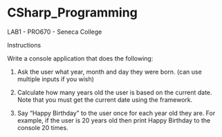 # CSharp_Programming

LAB1 - PRO670 - Seneca College

Instructions 

Write a console application that does the following: 

1. Ask the user what year, month and day they were born. (can use multiple inputs if you wish)

2. Calculate how many years old the user is based on the current date. Note that you must get the current date using the framework. 

3. Say “Happy Birthday” to the user once for each year old they are. For example, if the user is 20 years old then print Happy Birthday to the console 20 times.
